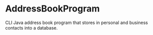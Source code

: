 # AddressBookProgram

CLI Java address book program that stores in personal and business contacts into a database.
